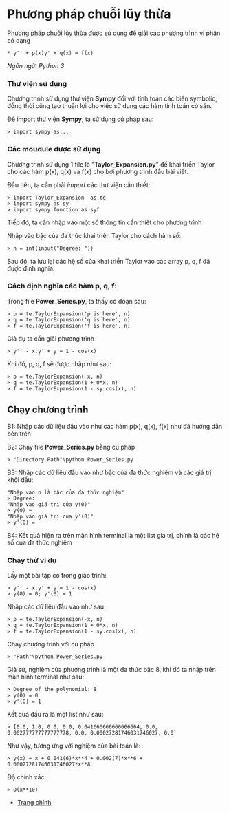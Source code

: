 # Phương pháp chuỗi lũy thừa
Phương pháp chuỗi lũy thừa được sử dụng để giải các phương trình vi phân có dạng

    * y'' + p(x)y' + q(x) = f(x)

*Ngôn ngữ: Python 3*

### **Thư viện sử dụng**
Chương trình sử dụng thư viện **Sympy** đối với tính toán các biến symbolic, đồng thời cũng tạo thuận lợi cho việc sử dụng các hàm tính toán có sẵn.

Để import thư viện **Sympy**, ta sử dụng cú pháp sau:

    > import sympy as...
### **Các moudule được sử dụng**
Chương trình sử dụng 1 file là "**Taylor_Expansion.py**" để khai triển Taylor cho các hàm p(x), q(x) và f(x) cho bởi phương trình đầu bài viết.

Đầu tiên, ta cần phải *import* các thư viện cần thiết:

    > import Taylor_Expansion  as te
    > import sympy as sy
    > import sympy.function as syf
Tiếp đó, ta cần nhập vào một số thông tin cần thiết cho phương trình

Nhập vào bậc của đa thức khai triển Taylor cho cách hàm số:

    > n = int(input("Degree: "))
Sau đó, ta lưu lại các hệ số của khai triển Taylor vào các array p, q, f đã được định nghĩa. 

### **Cách định nghĩa các hàm p, q, f:**

Trong file **Power_Series.py**, ta thấy có đoạn sau:

    > p = te.TaylorExpansion('p is here', n)
    > q = te.TaylorExpansion('q is here', n)
    > f = te.TaylorExpansion('f is here', n)

Giả dụ ta cần giải phương trình

    > y'' - x.y' + y = 1 - cos(x)
Khi đó, p, q, f sẽ được nhập như sau:

    > p = te.TaylorExpansion(-x, n)
    > q = te.TaylorExpansion(1 + 0*x, n)
    > f = te.TaylorExpansion(1 - sy.cos(x), n)

## Chạy chương trình
B1: Nhập các dữ liệu đầu vào như các hàm p(x), q(x), f(x) như đã hướng dẫn bên trên

B2: Chạy file **Power_Series.py** bằng cú pháp

    > "Directory Path"\python Power_Series.py

B3: Nhập các dữ liệu đầu vào như bậc của đa thức nghiệm và các giá trị khởi đầu:

    "Nhập vào n là bậc của đa thức nghiệm"
    > Degree: 
    "Nhập vào giá trị của y(0)"
    > y(0) = 
    "Nhập vào giá trị của y'(0)"
    > y'(0) = 

B4: Kết quả hiện ra trên màn hình terminal là một list giá trị, chính là các hệ số của đa thức nghiệm

### **Chạy thử ví dụ**
Lấy một bài tập có trong giáo trình:

    > y'' - x.y' + y = 1 - cos(x)
    > y(0) = 0; y'(0) = 1

Nhập các dữ liệu đầu vào như sau:

    > p = te.TaylorExpansion(-x, n)
    > q = te.TaylorExpansion(1 + 0*x, n)
    > f = te.TaylorExpansion(1 - sy.cos(x), n)

Chạy chương trình với cú pháp 

    > "Path"\python Power_Series.py

Giả sử, nghiệm của phương trình là một đa thức bậc 8, khi đó ta nhập trên màn hình terminal như sau: 

    > Degree of the polynomial: 8
    > y(0) = 0
    > y'(0) = 1

Kết quả đầu ra là một list như sau:

    > [0.0, 1.0, 0.0, 0.0, 0.041666666666666664, 0.0, 0.002777777777777778, 0.0, 0.00027281746031746027, 0.0]

Như vậy, tương ứng với nghiệm của bài toán là:

    > y(x) = x + 0.041(6)*x**4 + 0.002(7)*x**6 + 0.00027281746031746027*x**8
Độ chính xác:

    > O(x**10)

* [Trang chính](https://github.com/Billrizer/Numerical-Analysis_Integrated-Equation/tree/Integral-Equation)
